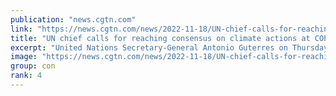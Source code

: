 ```yaml
---
publication: "news.cgtn.com"
link: "https://news.cgtn.com/news/2022-11-18/UN-chief-calls-for-reaching-consensus-on-climate-actions-at-COP27-1f3AzMFkpEY/index.html"
title: "UN chief calls for reaching consensus on climate actions at COP27"
excerpt: "United Nations Secretary-General Antonio Guterres on Thursday called on countries to take climate actions instead of 'finger-pointing' at the ongoing UN climate change conference."
image: "https://news.cgtn.com/news/2022-11-18/UN-chief-calls-for-reaching-consensus-on-climate-actions-at-COP27-1f3AzMFkpEY/img/a1524f014dbc4bb6892bfe10577e5fd2/a1524f014dbc4bb6892bfe10577e5fd2-750.png"
group: con
rank: 4
---
```


